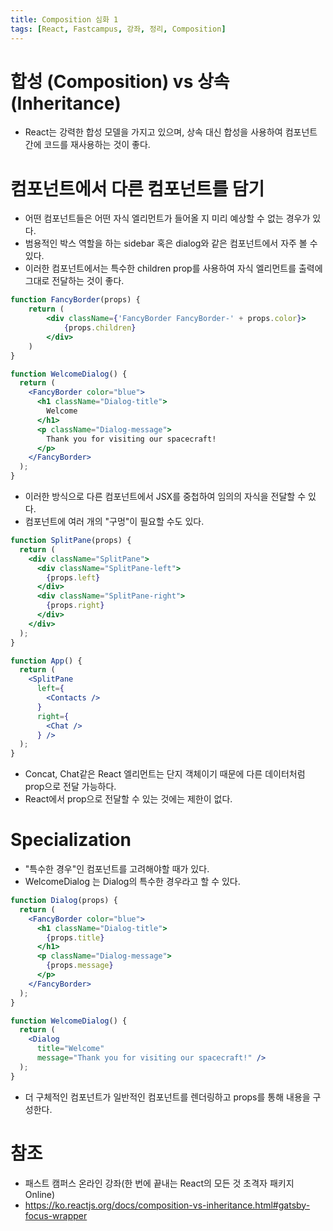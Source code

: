 ```yaml
---
title: Composition 심화 1
tags: [React, Fastcampus, 강좌, 정리, Composition]
---
```


# 합성 (Composition) vs 상속(Inheritance)

- React는 강력한 합성 모델을 가지고 있으며, 상속 대신 합성을 사용하여 컴포넌트 간에 코드를 재사용하는 것이 좋다.

# 컴포넌트에서 다른 컴포넌트를 담기

- 어떤 컴포넌트들은 어떤 자식 엘리먼트가 들어올 지 미리 예상할 수 없는 경우가 있다.
- 범용적인 박스 역할을 하는 sidebar 혹은 dialog와 같은 컴포넌트에서 자주 볼 수 있다.
- 이러한 컴포넌트에서는 특수한 children prop를 사용하여 자식 엘리먼트를 출력에 그대로 전달하는 것이 좋다.

```jsx
function FancyBorder(props) {
    return (
        <div className={'FancyBorder FancyBorder-' + props.color}>
            {props.children}
        </div>
    )
}

function WelcomeDialog() {
  return (
    <FancyBorder color="blue">
      <h1 className="Dialog-title">
        Welcome
      </h1>
      <p className="Dialog-message">
        Thank you for visiting our spacecraft!
      </p>
    </FancyBorder>
  );
}
```

- 이러한 방식으로 다른 컴포넌트에서 JSX를 중첩하여 임의의 자식을 전달할 수 있다.
- 컴포넌트에 여러 개의 "구멍"이 필요할 수도 있다.

```jsx
function SplitPane(props) {
  return (
    <div className="SplitPane">
      <div className="SplitPane-left">
        {props.left}
      </div>
      <div className="SplitPane-right">
        {props.right}
      </div>
    </div>
  );
}

function App() {
  return (
    <SplitPane
      left={
        <Contacts />
      }
      right={
        <Chat />
      } />
  );
}
```
- Concat, Chat같은 React 엘리먼트는 단지 객체이기 때문에 다른 데이터처럼 prop으로 전달 가능하다.
- React에서 prop으로 전달할 수 있는 것에는 제한이 없다.

# Specialization

- "특수한 경우"인 컴포넌트를 고려해야할 때가 있다.
- WelcomeDialog 는 Dialog의 특수한 경우라고 할 수 있다.

```jsx
function Dialog(props) {
  return (
    <FancyBorder color="blue">
      <h1 className="Dialog-title">
        {props.title}
      </h1>
      <p className="Dialog-message">
        {props.message}
      </p>
    </FancyBorder>
  );
}

function WelcomeDialog() {
  return (
    <Dialog
      title="Welcome"
      message="Thank you for visiting our spacecraft!" />
  );
}
```
- 더 구체적인 컴포넌트가 일반적인 컴포넌트를 렌더링하고 props를 통해 내용을 구성한다.


# 참조

- 패스트 캠퍼스 온라인 강좌(한 번에 끝내는 React의 모든 것 초격자 패키지 Online)
- https://ko.reactjs.org/docs/composition-vs-inheritance.html#gatsby-focus-wrapper
